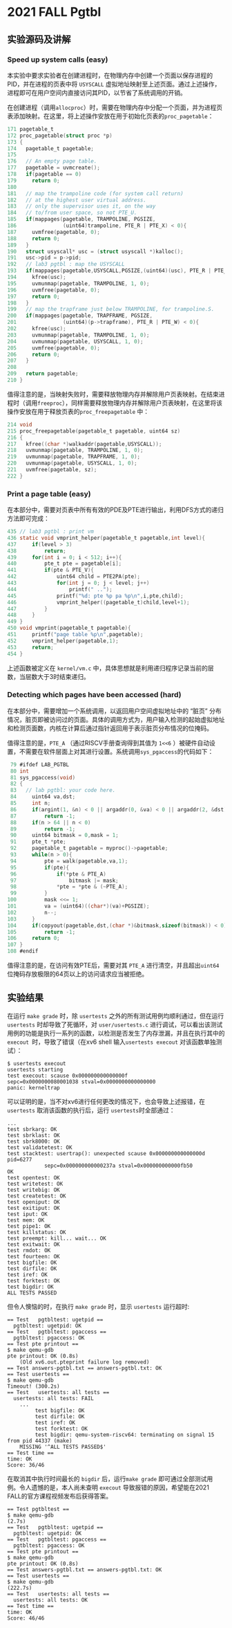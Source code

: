# 2021 FALL Pgtbl 

## 实验源码及讲解

### Speed up system calls (easy)

本实验中要求实验者在创建进程时，在物理内存中创建一个页面以保存进程的PID，并在进程的页表中将 `USYSCALL` 虚拟地址映射至上述页面。通过上述操作，进程即可在用户空间内直接访问其PID，以节省了系统调用的开销。

在创建进程（调用`allocproc`）时，需要在物理内存中分配一个页面，并为进程页表添加映射。在这里，将上述操作安放在用于初始化页表的`proc_pagetable`：

```C
171 pagetable_t
172 proc_pagetable(struct proc *p)
173 {
174   pagetable_t pagetable;
175 
176   // An empty page table.
177   pagetable = uvmcreate();
178   if(pagetable == 0)
179     return 0;
180 
181   // map the trampoline code (for system call return)
182   // at the highest user virtual address.
183   // only the supervisor uses it, on the way
184   // to/from user space, so not PTE_U.
185   if(mappages(pagetable, TRAMPOLINE, PGSIZE,
186               (uint64)trampoline, PTE_R | PTE_X) < 0){
187     uvmfree(pagetable, 0);
188     return 0;
189   }
190   struct usyscall* usc = (struct usyscall *)kalloc();
191   usc->pid = p->pid;
192   // lab3 pgtbl : map the USYSCALL
193   if(mappages(pagetable,USYSCALL,PGSIZE,(uint64)(usc), PTE_R | PTE_U) < 0){
194     kfree(usc);
195     uvmunmap(pagetable, TRAMPOLINE, 1, 0);
196     uvmfree(pagetable, 0);
197     return 0;
198   }
199   // map the trapframe just below TRAMPOLINE, for trampoline.S.
200   if(mappages(pagetable, TRAPFRAME, PGSIZE,
201               (uint64)(p->trapframe), PTE_R | PTE_W) < 0){
202     kfree(usc);
203     uvmunmap(pagetable, TRAMPOLINE, 1, 0);
204     uvmunmap(pagetable, USYSCALL, 1, 0);
205     uvmfree(pagetable, 0);
206     return 0;
207   }
208 
209   return pagetable;
210 }
```

值得注意的是，当映射失败时，需要释放物理内存并解除用户页表映射。在结束进程时（调用`freeproc`），同样需要释放物理内存并解除用户页表映射，在这里将该操作安放在用于释放页表的`proc_freepagetable` 中：

```C
214 void
215 proc_freepagetable(pagetable_t pagetable, uint64 sz)
216 {
217   kfree((char *)walkaddr(pagetable,USYSCALL));
218   uvmunmap(pagetable, TRAMPOLINE, 1, 0);
219   uvmunmap(pagetable, TRAPFRAME, 1, 0);
220   uvmunmap(pagetable, USYSCALL, 1, 0);
221   uvmfree(pagetable, sz);
222 }

```

### Print a page table (easy)

在本部分中，需要对页表中所有有效的PDE及PTE进行输出，利用DFS方式的递归方法即可完成：

```C
435 // lab3 pgtbl : print vm
436 static void vmprint_helper(pagetable_t pagetable,int level){
437     if(level > 3)
438         return;
439     for(int i = 0; i < 512; i++){
440         pte_t pte = pagetable[i];
441         if(pte & PTE_V){
442             uint64 child = PTE2PA(pte);
443             for(int j = 0; j < level; j++)
444                 printf(" ..");
445             printf("%d: pte %p pa %p\n",i,pte,child);
446             vmprint_helper((pagetable_t)child,level+1);
447         }
448     }
449 }
450 void vmprint(pagetable_t pagetable){
451     printf("page table %p\n",pagetable);
452     vmprint_helper(pagetable,1);
453     return;
454 }
```

上述函数被定义在 `kernel/vm.c` 中，具体思想就是利用递归程序记录当前的层数，当层数大于3时结束递归。

### Detecting which pages have been accessed (hard)

在本部分中，需要增加一个系统调用，以返回用户空间虚拟地址中的 “脏页” 分布情况，脏页即被访问过的页面。具体的调用方式为，用户输入检测的起始虚拟地址和检测页面数，内核在计算后通过指针返回用于表示脏页分布情况的位掩码。

值得注意的是，`PTE_A` （通过RISCV手册查询得到其值为 `1<<6` ）被硬件自动设置，不需要在软件层面上对其进行设置。系统调用`sys_pgaccess`的代码如下：

```C
 79 #ifdef LAB_PGTBL
 80 int
 81 sys_pgaccess(void)
 82 {
 83   // lab pgtbl: your code here.
 84     uint64 va,dst;
 85     int n;
 86     if(argint(1, &n) < 0 || argaddr(0, &va) < 0 || argaddr(2, &dst) < 0)
 87         return -1;
 88     if(n > 64 || n < 0)
 89         return -1;
 90     uint64 bitmask = 0,mask = 1;
 91     pte_t *pte;
 92     pagetable_t pagetable = myproc()->pagetable;
 93     while(n > 0){
 94         pte = walk(pagetable,va,1);
 95         if(pte){
 96             if(*pte & PTE_A)
 97                 bitmask |= mask;
 98             *pte = *pte & (~PTE_A);
 99         }
100         mask <<= 1;
101         va = (uint64)((char*)(va)+PGSIZE);
102         n--;
103     }
104     if(copyout(pagetable,dst,(char *)&bitmask,sizeof(bitmask)) < 0)
105         return -1;
106     return 0;
107 }
108 #endif
```

值得注意的是，在访问有效PTE后，需要对其 `PTE_A` 进行清空，并且超出`uint64`位掩码存放极限的64页以上的访问请求应当被拒绝。

## 实验结果

在运行 `make grade` 时，除 `usertests` 之外的所有测试用例均顺利通过，但在运行 `usertests` 时却导致了死循环，对 `user/usertests.c` 进行调试，可以看出该测试用例的功能是执行一系列的函数，以检测是否发生了内存泄漏，并且在执行其中的 `execout `时，导致了错误（在xv6 shell 输入`usertests execout` 对该函数单独测试）：

```
$ usertests execout
usertests starting
test execout: scause 0x000000000000000f
sepc=0x0000000080001038 stval=0x0000000000000000
panic: kerneltrap
```

可以证明的是，当不对xv6进行任何更改的情况下，也会导致上述报错，在 `usertests` 取消该函数的执行后，运行 `usertests`时全部通过：

```
...
test sbrkarg: OK
test sbrklast: OK
test sbrk8000: OK
test validatetest: OK
test stacktest: usertrap(): unexpected scause 0x000000000000000d pid=6277
            sepc=0x000000000000237a stval=0x000000000000fb50
OK
test opentest: OK
test writetest: OK
test writebig: OK
test createtest: OK
test openiput: OK
test exitiput: OK
test iput: OK
test mem: OK
test pipe1: OK
test killstatus: OK
test preempt: kill... wait... OK
test exitwait: OK
test rmdot: OK
test fourteen: OK
test bigfile: OK
test dirfile: OK
test iref: OK
test forktest: OK
test bigdir: OK
ALL TESTS PASSED
```

 但令人懊恼的时，在执行 `make grade` 时，显示 `usertests` 运行超时:

```
== Test   pgtbltest: ugetpid == 
  pgtbltest: ugetpid: OK 
== Test   pgtbltest: pgaccess == 
  pgtbltest: pgaccess: OK 
== Test pte printout == 
$ make qemu-gdb
pte printout: OK (0.8s) 
    (Old xv6.out.pteprint failure log removed)
== Test answers-pgtbl.txt == answers-pgtbl.txt: OK 
== Test usertests == 
$ make qemu-gdb
Timeout! (300.2s) 
== Test   usertests: all tests == 
  usertests: all tests: FAIL 
    ...
         test bigfile: OK
         test dirfile: OK
         test iref: OK
         test forktest: OK
         test bigdir: qemu-system-riscv64: terminating on signal 15 from pid 44337 (make)
    MISSING '^ALL TESTS PASSED$'
== Test time == 
time: OK 
Score: 36/46

```

在取消其中执行时间最长的 `bigdir` 后，运行`make grade` 即可通过全部测试用例。令人遗憾的是，本人尚未查明 `execout` 导致报错的原因，希望能在2021 FALL的官方课程视频发布后获得答案。

```
== Test pgtbltest == 
$ make qemu-gdb
(2.7s) 
== Test   pgtbltest: ugetpid == 
  pgtbltest: ugetpid: OK 
== Test   pgtbltest: pgaccess == 
  pgtbltest: pgaccess: OK 
== Test pte printout == 
$ make qemu-gdb
pte printout: OK (0.8s) 
== Test answers-pgtbl.txt == answers-pgtbl.txt: OK 
== Test usertests == 
$ make qemu-gdb
(222.7s) 
== Test   usertests: all tests == 
  usertests: all tests: OK 
== Test time == 
time: OK 
Score: 46/46
```

